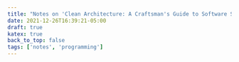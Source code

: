 ```yaml
---
title: "Notes on 'Clean Architecture: A Craftsman's Guide to Software Structure and Design'"
date: 2021-12-26T16:39:21-05:00
draft: true
katex: true
back_to_top: false
tags: ['notes', 'programming']
---
```







